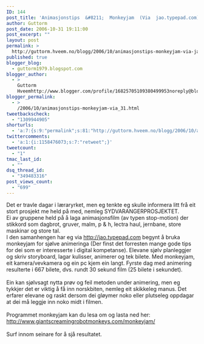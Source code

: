 ```yaml
---
ID: 144
post_title: 'Animasjonstips  &#8211;  Monkeyjam  (Via  jao.typepad.com)'
author: Guttorm
post_date: 2006-10-31 19:11:00
post_excerpt: ""
layout: post
permalink: >
  http://guttorm.hveem.no/blogg/2006/10/animasjonstips-monkeyjam-via-jaotypepadcom/
published: true
blogger_blog:
  - guttorm1979.blogspot.com
blogger_author:
  - >
    Guttorm
    Hveemhttp://www.blogger.com/profile/16825705109380499953noreply@blogger.com
blogger_permalink:
  - >
    /2006/10/animasjonstips-monkeyjam-via_31.html
tweetbackscheck:
  - "1309944905"
shorturls:
  - 'a:7:{s:9:"permalink";s:81:"http://guttorm.hveem.no/blogg/2006/10/animasjonstips-monkeyjam-via-jaotypepadcom/";s:7:"tinyurl";s:25:"http://tinyurl.com/d3ta9o";s:4:"isgd";s:17:"http://is.gd/hfhB";s:5:"bitly";s:20:"http://bit.ly/4m5nqG";s:5:"snipr";s:22:"http://snipr.com/aqsgj";s:5:"snurl";s:22:"http://snurl.com/aqsgj";s:7:"snipurl";s:24:"http://snipurl.com/aqsgj";}'
twittercomments:
  - 'a:1:{i:1158476073;s:7:"retweet";}'
tweetcount:
  - "1"
tmac_last_id:
  - ""
dsq_thread_id:
  - "349483316"
post_views_count:
  - "699"
---
```

Det er travle dagar i læraryrket, men eg tenkte eg skulle informera litt frå eit stort prosjekt me held på med, nemleg SYDVARANGERPROSJEKTET.<br />Ei av gruppene held på å laga animasjonsfilm (av typen stop-motion) der stikkord som dagbrot, gruver, malm, p & h, lectra haul, jernbane, store maskinar og store tal.<br />I den samanhengen har eg via <a href="http://jao.typepad.com/">http://jao.typepad.com</a> begynt å bruka monkeyjam for sjølve animeringa (Der finst det forresten mange gode tips for dei som er interesserte i digital kompetanse).  Elevane sjølv planleggjer og skriv storyboard, lagar kulisser, animerer og tek bilete. Med monkeyjam, eit kamera/vevkamera og ein pc kjem ein langt. Fyrste dag med animering resulterte i 667 bilete, dvs. rundt 30 sekund film (25 bilete i sekundet).<br /><br />Ein kan sjølvsagt nytta prøv og feil metoden under animering, men eg tykkjer det er viktig å få inn norskbiten, nemleg eit skikkeleg manus. Det erfarer elevane og raskt dersom dei gløymer noko eller plutseleg oppdagar at dei må leggje inn noko midt i filmen.<br /><br />Programmet monkeyjam kan du lesa om og lasta ned her: <a href="http://www.giantscreamingrobotmonkeys.com/monkeyjam/">http://www.giantscreamingrobotmonkeys.com/monkeyjam/</a><br /><br />Surf innom seinare for å sjå resultatet.